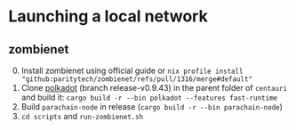 # Launching a local network

## zombienet

0. Install zombienet using official guide or `nix profile install "github:paritytech/zombienet/refs/pull/1316/merge#default"`
1. Clone [polkadot](https://github.com/paritytech/polkadot) (branch release-v0.9.43) in the parent folder of `centauri` 
   and build it: `cargo build -r --bin polkadot --features fast-runtime`
2. Build `parachain-node` in release (`cargo build -r --bin parachain-node`)
3. `cd scripts` and `run-zombienet.sh`
